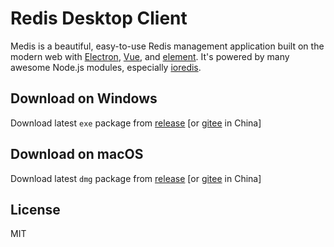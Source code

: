 # Redis Desktop Client

Medis is a beautiful, easy-to-use Redis management application built on the modern web with
 [Electron](https://github.com/electron/electron), 
 [Vue](https://github.com/vuejs/vue), 
 and [element](https://github.com/ElemeFE/element). 
 It's powered by many awesome Node.js modules, especially [ioredis](https://github.com/luin/ioredis).

## Download on Windows
Download latest `exe` package from 
[release](https://github.com/qishibo/AnotherRedisDesktopManager/releases) 
[or [gitee](https://gitee.com/qishibo/AnotherRedisDesktopManager/releases) in China]

## Download on macOS

Download latest `dmg` package from 
[release](https://github.com/qishibo/AnotherRedisDesktopManager/releases) 
[or [gitee](https://gitee.com/qishibo/AnotherRedisDesktopManager/releases) in China]
## License

MIT
